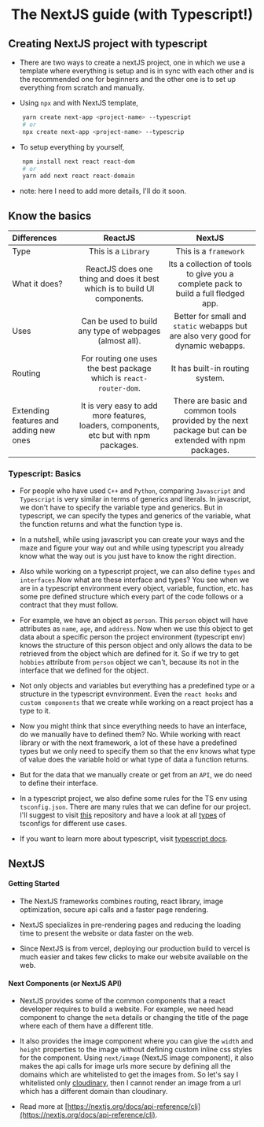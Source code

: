 <div align=center>
    <h1>The NextJS guide (with Typescript!)</h1>
</div>

## Creating NextJS project with typescript

- There are two ways to create a nextJS project, one in which we use a template where everything is setup and is in sync with each other and is the recommended one for beginners and the other one is to set up everything from scratch and manually.

- Using `npx` and with NextJS template,

```bash
    yarn create next-app <project-name> --typescript
    # or
    npx create next-app <project-name> --typescrip
```

- To setup everything by yourself,

```bash
    npm install next react react-dom
    # or
    yarn add next react react-domain
```

- note: here I need to add more details, I'll do it soon.

## Know the basics

| Differences                            |                                        ReactJS                                        |                                                NextJS                                                |
| :------------------------------------- | :-----------------------------------------------------------------------------------: | :--------------------------------------------------------------------------------------------------: |
| Type                                   |                                  This is a `Library`                                  |                                        This is a `framework`                                         |
| What it does?                          |       ReactJS does one thing and does it best which is to build UI components.        |          Its a collection of tools to give you a complete pack to build a full fledged app.          |
| Uses                                   |                Can be used to build any type of webpages (almost all).                |          Better for small and `static` webapps but are also very good for dynamic webapps.           |
| Routing                                |          For routing one uses the best package which is `react-router-dom`.           |                                   It has built-in routing system.                                    |
| Extending features and adding new ones | It is very easy to add more features, loaders, components, etc but with npm packages. | There are basic and common tools provided by the next package but can be extended with npm packages. |

### Typescript: Basics

- For people who have used `C++` and `Python`, comparing `Javascript` and `Typescript` is very similar in terms of generics and literals. In javascript, we don't have to specify the variable type and generics. But in typescript, we can specify the types and generics of the variable, what the function returns and what the function type is.

- In a nutshell, while using javascript you can create your ways and the maze and figure your way out and while using typescript you already know what the way out is you just have to know the right direction.

- Also while working on a typescript project, we can also define `types` and `interfaces`.Now what are these interface and types? You see when we are in a typescript environment every object, variable, function, etc. has some pre defined structure which every part of the code follows or a contract that they must follow.

- For example, we have an object as `person`. This `person` object will have attributes as `name`, `age`, and `address`. Now when we use this object to get data about a specific person the project environment (typescript env) knows the structure of this person object and only allows the data to be retrieved from the object which are defined for it. So if we try to get `hobbies` attribute from `person` object we can't, because its not in the interface that we defined for the object.

- Not only objects and variables but everything has a predefined type or a structure in the typescript evnvironment. Even the `react hooks` and `custom components` that we create while working on a react project has a type to it.

- Now you might think that since everything needs to have an interface, do we manually have to defined them? No. While working with react library or with the next framework, a lot of these have a predefined types but we only need to specify them so that the env knows what type of value does the variable hold or what type of data a function returns.

- But for the data that we manually create or get from an `API`, we do need to define their interface.

- In a typescript project, we also define some rules for the TS env using `tsconfig.json`. There are many rules that we can define for our project. I'll suggest to visit [this](https://github.com/benawad/tsconfig.json) repository and have a look at all [types](https://github.com/benawad/tsconfig.json/tree/master/src/config) of tsconfigs for different use cases.

- If you want to learn more about typescript, visit [typescript docs](https://www.typescriptlang.org/docs/).

## NextJS

#### Getting Started

- The NextJS frameworks combines routing, react library, image optimization, secure api calls and a faster page rendering.

- NextJS specializes in pre-rendering pages and reducing the loading time to present the website or data faster on the web.

- Since NextJS is from vercel, deploying our production build to vercel is much easier and takes few clicks to make our website available on the web.

#### Next Components (or NextJS API)

- NextJS provides some of the common components that a react developer requires to build a website. For example, we need head component to change the `meta` details or changing the title of the page where each of them have a different title.

- It also provides the image component where you can give the `width` and `height` properties to the image without defining custom inline css styles for the component. Using `next/image` (NextJS image component), it also makes the api calls for image urls more secure by defining all the domains which are whitelisted to get the images from. So let's say I whitelisted only [cloudinary](https://cloudinary.com/), then I cannot render an image from a url which has a different domain than cloudinary.

- Read more at [https://nextjs.org/docs/api-reference/cli](https://nextjs.org/docs/api-reference/cli).
